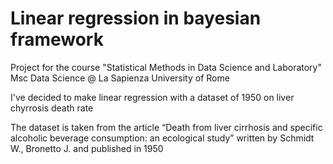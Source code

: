 # Linear regression in bayesian framework

Project for the course "Statistical Methods in Data Science and Laboratory"
Msc Data Science @ La Sapienza University of Rome

I've decided to make linear regression with a dataset of 1950 on liver chyrrosis death rate

The dataset is taken from the article “Death from liver cirrhosis and specific alcoholic beverage consumption: an ecological study” written by Schmidt W., Bronetto J. and published in 1950
